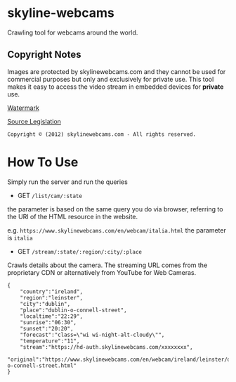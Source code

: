 # skyline-webcams
Crawling tool for webcams around the world.
## Copyright Notes
Images are protected by skylinewebcams.com and they cannot be used for commercial purposes but only and exclusively for private use. This tool makes it easy to access the video stream in embedded devices for **private** use.

[Watermark](https://cdn.jsdelivr.net/gh/SkylineWebcams/web@main/skylinewebcams.svg)

[Source Legislation](https://www.skylinewebcams.com/en/webcam-copyright.html)

`Copyright © (2012) skylinewebcams.com - All rights reserved.`

# How To Use
Simply run the server and run the queries
- GET `/list/cam/:state` 

the parameter is based on the same query you do via browser, referring to the URI of the HTML resource in the website.

e.g. `https://www.skylinewebcams.com/en/webcam/italia.html` the parameter is `italia`


- GET `/stream/:state/:region/:city/:place`

Crawls details about the camera. The streaming URL comes from the proprietary CDN or alternatively from YouTube for Web Cameras.

```
{
    "country":"ireland",
    "region":"leinster",
    "city":"dublin",
    "place":"dublin-o-connell-street",
    "localtime":"22:29",
    "sunrise":"06:30",
    "sunset":"20:20",
    "forecast":"class=\"wi wi-night-alt-cloudy\"",
    "temperature":"11",
    "stream":"https://hd-auth.skylinewebcams.com/xxxxxxxx",
    "original":"https://www.skylinewebcams.com/en/webcam/ireland/leinster/dublin/dublin-o-connell-street.html"
}
```